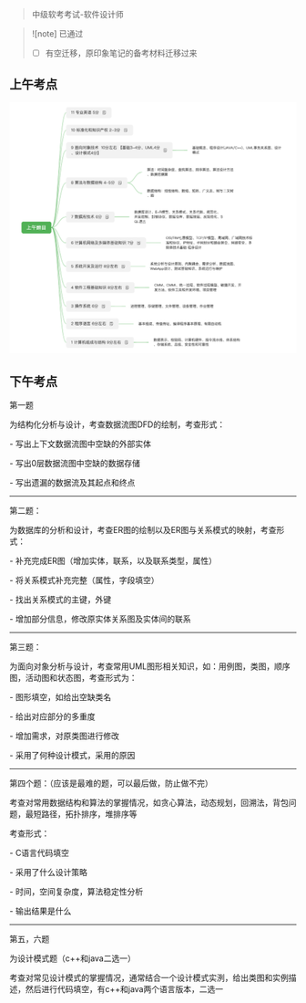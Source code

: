 
> 中级软考考试-软件设计师

> ![note] 已通过
>
> - [ ] 有空迁移，原印象笔记的备考材料迁移过来

## 上午考点

![image-20230827160829086](README.assets/image-20230827160829086.png)

## 下午考点

第一题

为结构化分析与设计，考查数据流图DFD的绘制，考查形式：

\- 写出上下文数据流图中空缺的外部实体

\- 写出0层数据流图中空缺的数据存储

\- 写出遗漏的数据流及其起点和终点

------

第二题：

为数据库的分析和设计，考查ER图的绘制以及ER图与关系模式的映射，考查形式：

\- 补充完成ER图（增加实体，联系，以及联系类型，属性）

\- 将关系模式补充完整（属性，字段填空）

\- 找出关系模式的主键，外键

\- 增加部分信息，修改原实体关系图及实体间的联系

------

第三题：

为面向对象分析与设计，考查常用UML图形相关知识，如：用例图，类图，顺序图，活动图和状态图，考查形式为：

\- 图形填空，如给出空缺类名

\- 给出对应部分的多重度

\- 增加需求，对原类图进行修改

\- 采用了何种设计模式，采用的原因

------

第四个题：（应该是最难的题，可以最后做，防止做不完）

考查对常用数据结构和算法的掌握情况，如贪心算法，动态规划，回溯法，背包问题，最短路径，拓扑排序，堆排序等

考查形式：

\- C语言代码填空

\- 采用了什么设计策略

\- 时间，空间复杂度，算法稳定性分析

\- 输出结果是什么

------

第五，六题

为设计模式题（c++和java二选一）

考查对常见设计模式的掌握情况，通常结合一个设计模式实洌，给出类图和实例描述，然后进行代码填空，有c++和java两个语言版本，二选一

